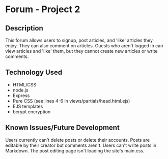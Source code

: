 # Forum - Project 2

## Description  

This forum allows users to signup, post articles, and 'like' articles they enjoy. They can also comment on articles. Guests who aren't logged in can view articles and 'like' them, but they cannot create new articles or write comments.

## Technology Used  
- HTML/CSS
- node.js  
- Express  
- Pure CSS (see lines 4-6 in views/partials/head.html.ejs)  
- EJS templates  
- bcrypt encryption  

## Known Issues/Future Development
Users currently can't delete posts or delete their accounts. Posts are editable by their creator but comments aren't. Users can't write posts in Markdown. The post editing page isn't loading the site's main.css.
